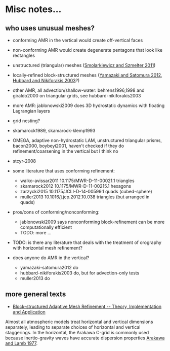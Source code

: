 # Misc notes...
## who uses unusual meshes?

* conforming AMR in the vertical would create off-vertical faces
* non-conforming AMR would create degenerate pentagons that look like rectangles

* unstructured (triangular) meshes ([Smolarkiewicz and Szmelter 2011](https://doi.org/10.2478/s11600-011-0043-z))
* locally-refined block-structured meshes ([Yamazaki and Satomura 2012](https://doi.org/10.1002/asl.358), [Hubbard and Nikiforakis 2003](https://doi.org/10.1175//2568.1)?)
* other AMR, all advection/shallow-water: behrens1996,1998 and giraldo2000 on triangular grids, see hubbard-nikiforakis2003
* more AMR: jablonowski2009 does 3D hydrostatic dynamics with floating Lagrangian layers
* grid nesting?
* skamarock1989, skamarock-klemp1993
* OMEGA, adaptive non-hydrostatic LAM, unstructured triangular prisms, bacon2000, boybeyi2001, haven't checked if they do refinement/coarsening in the vertical but I think no
* stcyr-2008

* some literature that uses conforming refinement:
  - walko-avissar2011 10.1175/MWR-D-11-00021.1 triangles
  - skamarock2012 10.1175/MWR-D-11-00215.1 hexagons
  - zarzycki2015 10.1175/JCLI-D-14-00599.1 quads (cubed-sphere)
  - muller2013 10.1016/j.jcp.2012.10.038 triangles (but arranged in quads)
* pros/cons of conforming/nonconforming:
  - jablonowski2009 says nonconforming block-refinement can be more computationally efficient
  * TODO: more ...
* TODO: is there any literature that deals with the treatment of orography with horizontal mesh refinement?

* does anyone do AMR in the vertical?
  * yamazaki-satomura2012 do
  * hubbard-nikiforakis2003 do, but for advection-only tests
  * muller2013 do


## more general texts

* [Block-structured Adaptive Mesh Refinement -- Theory, Implementation and Application](https://doi.org/10.1051/proc/201134002)

Almost all atmospheric models treat horizontal and vertical dimensions separately, leading to separate choices of horizontal and vertical staggerings.  In the horizontal, the Arakawa C-grid is commonly used because inertio-gravity waves have accurate dispersion properties [Arakawa and Lamb 1977](https://books.google.co.uk/books?id=nN_4561KTIIC&lpg=PA173&ots=yKV39fe7eu&dq=Computational%20design%20of%20the%20basic%20dynamical%20processes%20of%20the%20UCLA%20general%20circulation%20model&lr&pg=PA173#v=onepage&q&f=false).

